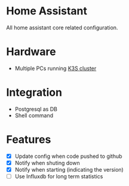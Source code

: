 # Home Assistant

All home assistant core related configuration.

# Hardware

- Multiple PCs running [K3S cluster](github.com/clempat/home-cluster)

# Integration

- Postgresql as DB
- Shell command

# Features

- [x] Update config when code pushed to github
- [x] Notify when shuting down
- [x] Notify when starting (indicating the version)
- [ ] Use Influxdb for long term statistics
